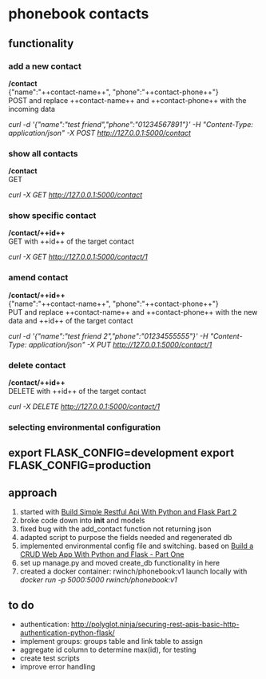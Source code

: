 # phonebook contacts

## functionality
### add a new contact
**/contact**  
{"name":"++contact-name++", "phone":"++contact-phone++"}  
POST and replace ++contact-name++ and ++contact-phone++ with the incoming data

*curl -d '{"name":"test friend","phone":"01234567891"}' -H "Content-Type: application/json" -X POST http://127.0.0.1:5000/contact*

### show all contacts
**/contact**  
GET  

*curl -X GET http://127.0.0.1:5000/contact*

### show specific contact
**/contact/++id++**  
GET with  ++id++ of the target contact  

*curl -X GET http://127.0.0.1:5000/contact/1*

### amend contact
**/contact/++id++**  
{"name":"++contact-name++", "phone":"++contact-phone++"}  
PUT and replace ++contact-name++ and ++contact-phone++ with the new data
and ++id++ of the target contact

*curl -d '{"name":"test friend 2","phone":"01234555555"}' -H "Content-Type: application/json" -X PUT http://127.0.0.1:5000/contact/1*

### delete contact
**/contact/++id++**  
DELETE with ++id++ of the target contact  

*curl -X DELETE http://127.0.0.1:5000/contact/1*

### selecting environmental configuration
export FLASK_CONFIG=development
export FLASK_CONFIG=production
---

## approach
1. started with [Build Simple Restful Api With Python and Flask Part 2](https://medium.com/python-pandemonium/build-simple-restful-api-with-python-and-flask-part-2-724ebf04d12)
2. broke code down into __init__ and models
3. fixed bug with the add_contact function not returning json
4. adapted script to purpose the fields needed and regenerated db
5. implemented environmental config file and switching. based on [Build a CRUD Web App With Python and Flask - Part One](https://scotch.io/tutorials/build-a-crud-web-app-with-python-and-flask-part-one)
6. set up manage.py and moved create_db functionality in here
7. created a docker container: rwinch/phonebook:v1
launch locally with *docker run -p 5000:5000 rwinch/phonebook:v1*

## to do
- authentication: http://polyglot.ninja/securing-rest-apis-basic-http-authentication-python-flask/
- implement groups: groups table and link table to assign
- aggregate id column to determine max(id), for testing
- create test scripts
- improve error handling
